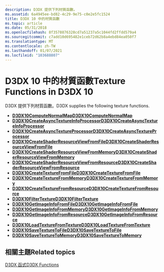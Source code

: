 ```yaml
---
description: D3DX 提供下列材質函數。
ms.assetid: 6a4945ee-bd82-4c29-9e75-c0e2e5fc1524
title: D3DX 10 中的材質函數
ms.topic: article
ms.date: 05/31/2018
ms.openlocfilehash: 8f3578876328cd7a51237a5c1044fd2ffdd579a4
ms.sourcegitcommit: c7add10d695482e1ceb72d62b8a4ebd84ea050f7
ms.translationtype: MT
ms.contentlocale: zh-TW
ms.lasthandoff: 01/07/2021
ms.locfileid: "103688807"
---
```

# <a name="texture-functions-in-d3dx-10"></a><span data-ttu-id="b8127-103">D3DX 10 中的材質函數</span><span class="sxs-lookup"><span data-stu-id="b8127-103">Texture Functions in D3DX 10</span></span>

<span data-ttu-id="b8127-104">D3DX 提供下列材質函數。</span><span class="sxs-lookup"><span data-stu-id="b8127-104">D3DX supplies the following texture functions.</span></span>

-   [<span data-ttu-id="b8127-105">**D3DX10ComputeNormalMap**</span><span class="sxs-lookup"><span data-stu-id="b8127-105">**D3DX10ComputeNormalMap**</span></span>](d3dx10computenormalmap.md)
-   [<span data-ttu-id="b8127-106">**D3DX10CreateAsyncTextureInfoProcessor**</span><span class="sxs-lookup"><span data-stu-id="b8127-106">**D3DX10CreateAsyncTextureInfoProcessor**</span></span>](d3dx10createasynctextureinfoprocessor.md)
-   [<span data-ttu-id="b8127-107">**D3DX10CreateAsyncTextureProcessor**</span><span class="sxs-lookup"><span data-stu-id="b8127-107">**D3DX10CreateAsyncTextureProcessor**</span></span>](d3dx10createasynctextureprocessor.md)
-   [<span data-ttu-id="b8127-108">**D3DX10CreateShaderResourceViewFromFile**</span><span class="sxs-lookup"><span data-stu-id="b8127-108">**D3DX10CreateShaderResourceViewFromFile**</span></span>](d3dx10createshaderresourceviewfromfile.md)
-   [<span data-ttu-id="b8127-109">**D3DX10CreateShaderResourceViewFromMemory**</span><span class="sxs-lookup"><span data-stu-id="b8127-109">**D3DX10CreateShaderResourceViewFromMemory**</span></span>](d3dx10createshaderresourceviewfrommemory.md)
-   [<span data-ttu-id="b8127-110">**D3DX10CreateShaderResourceViewFromResource**</span><span class="sxs-lookup"><span data-stu-id="b8127-110">**D3DX10CreateShaderResourceViewFromResource**</span></span>](d3dx10createshaderresourceviewfromresource.md)
-   [<span data-ttu-id="b8127-111">**D3DX10CreateTextureFromFile**</span><span class="sxs-lookup"><span data-stu-id="b8127-111">**D3DX10CreateTextureFromFile**</span></span>](d3dx10createtexturefromfile.md)
-   [<span data-ttu-id="b8127-112">**D3DX10CreateTextureFromMemory**</span><span class="sxs-lookup"><span data-stu-id="b8127-112">**D3DX10CreateTextureFromMemory**</span></span>](d3dx10createtexturefrommemory.md)
-   [<span data-ttu-id="b8127-113">**D3DX10CreateTextureFromResource**</span><span class="sxs-lookup"><span data-stu-id="b8127-113">**D3DX10CreateTextureFromResource**</span></span>](d3dx10createtexturefromresource.md)
-   [<span data-ttu-id="b8127-114">**D3DX10FilterTexture**</span><span class="sxs-lookup"><span data-stu-id="b8127-114">**D3DX10FilterTexture**</span></span>](d3dx10filtertexture.md)
-   [<span data-ttu-id="b8127-115">**D3DX10GetImageInfoFromFile**</span><span class="sxs-lookup"><span data-stu-id="b8127-115">**D3DX10GetImageInfoFromFile**</span></span>](d3dx10getimageinfofromfile.md)
-   [<span data-ttu-id="b8127-116">**D3DX10GetImageInfoFromMemory**</span><span class="sxs-lookup"><span data-stu-id="b8127-116">**D3DX10GetImageInfoFromMemory**</span></span>](d3dx10getimageinfofrommemory.md)
-   [<span data-ttu-id="b8127-117">**D3DX10GetImageInfoFromResource**</span><span class="sxs-lookup"><span data-stu-id="b8127-117">**D3DX10GetImageInfoFromResource**</span></span>](d3dx10getimageinfofromresource.md)
-   [<span data-ttu-id="b8127-118">**D3DX10LoadTextureFromTexture**</span><span class="sxs-lookup"><span data-stu-id="b8127-118">**D3DX10LoadTextureFromTexture**</span></span>](d3dx10loadtexturefromtexture.md)
-   [<span data-ttu-id="b8127-119">**D3DX10SaveTextureToFile**</span><span class="sxs-lookup"><span data-stu-id="b8127-119">**D3DX10SaveTextureToFile**</span></span>](d3dx10savetexturetofile.md)
-   [<span data-ttu-id="b8127-120">**D3DX10SaveTextureToMemory**</span><span class="sxs-lookup"><span data-stu-id="b8127-120">**D3DX10SaveTextureToMemory**</span></span>](d3dx10savetexturetomemory.md)

## <a name="related-topics"></a><span data-ttu-id="b8127-121">相關主題</span><span class="sxs-lookup"><span data-stu-id="b8127-121">Related topics</span></span>

<dl> <dt>

[<span data-ttu-id="b8127-122">D3DX 函式</span><span class="sxs-lookup"><span data-stu-id="b8127-122">D3DX Functions</span></span>](d3d10-graphics-reference-d3dx10-functions.md)
</dt> </dl>

 

 



